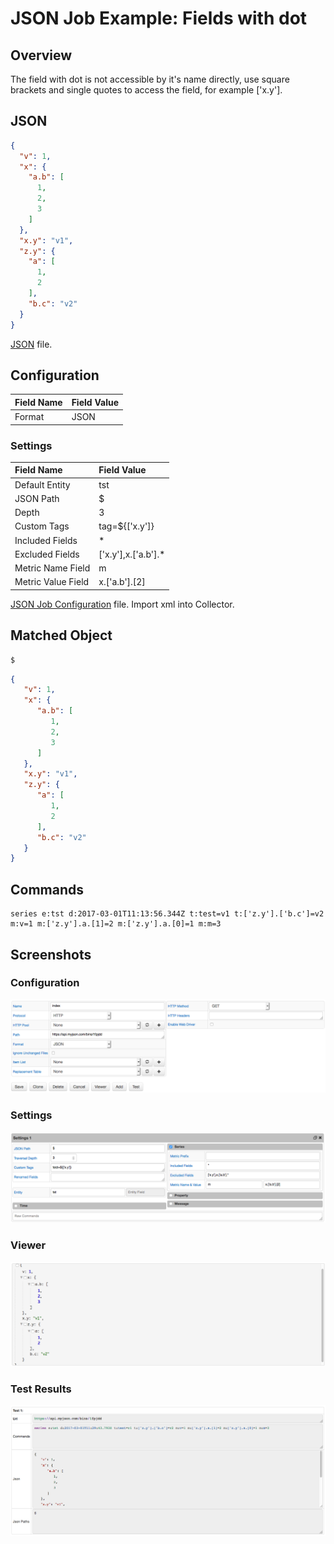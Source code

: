 # JSON Job Example: Fields with dot

## Overview

The field with dot is not accessible by it's name directly, use square brackets and single quotes to access the field, for example ['x.y'].

## JSON

```json
{
  "v": 1,
  "x": {
    "a.b": [
      1,
      2,
      3
    ]
  },
  "x.y": "v1",
  "z.y": {
    "a": [
      1,
      2
    ],
    "b.c": "v2"
  }
}
```

[JSON](fields_with_dot.json) file.

## Configuration

Field Name | Field Value
:--------- | :----------
Format     | JSON

### Settings

Field Name         | Field Value
:----------------- | :----------
Default Entity     | tst
JSON Path          | $
Depth              | 3
Custom Tags        | tag=${['x.y']}
Included Fields    | *
Excluded Fields    | ['x.y'],x.['a.b'].*
Metric Name Field  | m
Metric Value Field | x.['a.b'].[2]

[JSON Job Configuration](fields_with_dot.xml) file. Import xml into Collector.

## Matched Object

```javascript
$
```

```json
{
   "v": 1,
   "x": {
      "a.b": [
         1,
         2,
         3
      ]
   },
   "x.y": "v1",
   "z.y": {
      "a": [
         1,
         2
      ],
      "b.c": "v2"
   }
}
```

## Commands

```ls
series e:tst d:2017-03-01T11:13:56.344Z t:test=v1 t:['z.y'].['b.c']=v2 m:v=1 m:['z.y'].a.[1]=2 m:['z.y'].a.[0]=1 m:m=3
```

## Screenshots

### Configuration
![](images/configuration.png)

### Settings
![](images/settings.png)

### Viewer
![](images/viewer.png)

### Test Results
![](images/test_results.png)
